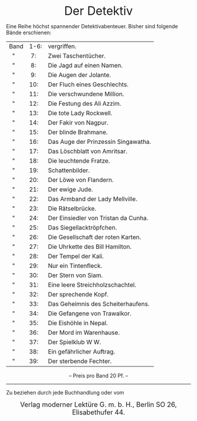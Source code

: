 <div style="font-size: xx-large; text-align: center;">
Der Detektiv
</div>

Eine Reihe höchst spannender Detektivabenteuer. Bisher sind folgende Bände erschienen:
 
<table style="vertical-align: top;">
<tr><td>Band</td><td>1-6:</td><td>vergriffen.</td></tr>
<tr><td>&nbsp;&nbsp;"</td><td>&nbsp;7:</td><td>Zwei Taschentücher.</td></tr>
<tr><td>&nbsp;&nbsp;"</td><td>&nbsp;8:</td><td>Die Jagd auf einen Namen.</td></tr>
<tr><td>&nbsp;&nbsp;"</td><td>&nbsp;9:</td><td>Die Augen der Jolante.</td></tr>
<tr><td>&nbsp;&nbsp;"</td><td>10:</td><td>Der Fluch eines Geschlechts.</td></tr>
<tr><td>&nbsp;&nbsp;"</td><td>11:</td><td>Die verschwundene Million.</td></tr>
<tr><td>&nbsp;&nbsp;"</td><td>12:</td><td>Die Festung des Ali Azzim.</td></tr>
<tr><td>&nbsp;&nbsp;"</td><td>13:</td><td>Die tote Lady Rockwell.</td></tr>
<tr><td>&nbsp;&nbsp;"</td><td>14:</td><td>Der Fakir von Nagpur.</td></tr>
<tr><td>&nbsp;&nbsp;"</td><td>15:</td><td>Der blinde Brahmane.</td></tr>
<tr><td>&nbsp;&nbsp;"</td><td>16:</td><td>Das Auge der Prinzessin Singawatha.</td></tr>
<tr><td>&nbsp;&nbsp;"</td><td>17:</td><td>Das Löschblatt von Amritsar.</td></tr>
<tr><td>&nbsp;&nbsp;"</td><td>18:</td><td>Die leuchtende Fratze.</td></tr>
<tr><td>&nbsp;&nbsp;"</td><td>19:</td><td>Schattenbilder.</td></tr>
<tr><td>&nbsp;&nbsp;"</td><td>20:</td><td>Der Löwe von Flandern.</td></tr>
<tr><td>&nbsp;&nbsp;"</td><td>21:</td><td>Der ewige Jude.</td></tr>
<tr><td>&nbsp;&nbsp;"</td><td>22:</td><td>Das Armband der Lady Mellville.</td></tr>
<tr><td>&nbsp;&nbsp;"</td><td>23:</td><td>Die Rätselbrücke.</td></tr>
<tr><td>&nbsp;&nbsp;"</td><td>24:</td><td>Der Einsiedler von Tristan da Cunha.</td></tr>
<tr><td>&nbsp;&nbsp;"</td><td>25:</td><td>Das Siegellacktröpfchen.</td></tr>
<tr><td>&nbsp;&nbsp;"</td><td>26:</td><td>Die Gesellschaft der roten Karten.</td></tr>
<tr><td>&nbsp;&nbsp;"</td><td>27:</td><td>Die Uhrkette des Bill Hamilton.</td></tr>
<tr><td>&nbsp;&nbsp;"</td><td>28:</td><td>Der Tempel der Kali.</td></tr>
<tr><td>&nbsp;&nbsp;"</td><td>29:</td><td>Nur ein Tintenfleck.</td></tr>
<tr><td>&nbsp;&nbsp;"</td><td>30:</td><td>Der Stern von Siam.</td></tr>
<tr><td>&nbsp;&nbsp;"</td><td>31:</td><td>Eine leere Streichholzschachtel.</td></tr>
<tr><td>&nbsp;&nbsp;"</td><td>32:</td><td>Der sprechende Kopf.</td></tr>
<tr><td>&nbsp;&nbsp;"</td><td>33:</td><td>Das Geheimnis des Scheiterhaufens.</td></tr>
<tr><td>&nbsp;&nbsp;"</td><td>34:</td><td>Die Gefangene von Trawalkor.</td></tr>
<tr><td>&nbsp;&nbsp;"</td><td>35:</td><td>Die Eishöhle in Nepal.</td></tr>
<tr><td>&nbsp;&nbsp;"</td><td>36:</td><td>Der Mord im Warenhause.</td></tr>
<tr><td>&nbsp;&nbsp;"</td><td>37:</td><td>Der Spielklub W W.</td></tr>
<tr><td>&nbsp;&nbsp;"</td><td>38:</td><td>Ein gefährlicher Auftrag.</td></tr>
<tr><td>&nbsp;&nbsp;"</td><td>39:</td><td>Der sterbende Fechter.</td></tr>
</table>

<div style="text-align: center;">
– Preis pro Band 20 Pf. –
</div>

* * *

Zu beziehen durch jede Buchhandlung oder vom

<div style="font-size: large; text-align: center;">Verlag moderner Lektüre G.&nbsp;m.&nbsp;b.&nbsp;H., Berlin SO 26, Elisabethufer 44.</div>

